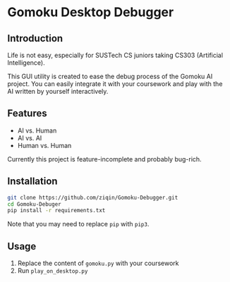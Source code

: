 # Gomoku Desktop Debugger

## Introduction

Life is not easy, especially for SUSTech CS juniors taking CS303 (Artificial Intelligence).

This GUI utility is created to ease the debug process of the Gomoku AI project. You can easily integrate it with your coursework and play with the AI written by yourself interactively.

## Features

- AI vs. Human
- AI vs. AI
- Human vs. Human

Currently this project is feature-incomplete and probably bug-rich.

## Installation

``` sh
git clone https://github.com/ziqin/Gomoku-Debugger.git
cd Gomoku-Debuger
pip install -r requirements.txt
```

Note that you may need to replace `pip` with `pip3`.

## Usage

1. Replace the content of `gomoku.py` with your coursework
2. Run `play_on_desktop.py`
